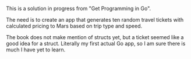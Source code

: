 This is a solution in progress from "Get Programming in Go".

The need is to create an app that generates ten random travel tickets with calculated pricing to Mars based on trip type and speed.

The book does not make mention of structs yet, but a ticket seemed like a good idea for a struct. Literally my first actual Go app, so I am sure there is much I have yet to learn.